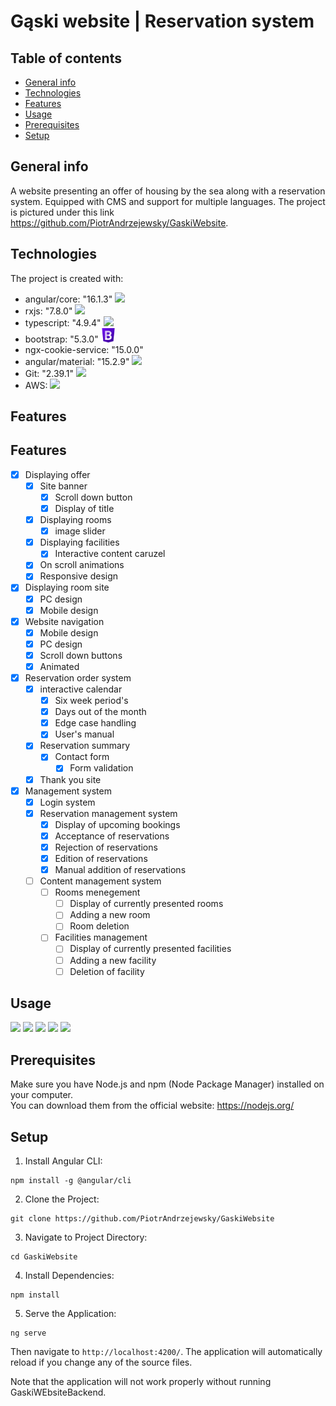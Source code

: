 # Gąski website | Reservation system

## Table of contents
* [General info](#general-info)
* [Technologies](#technologies)
* [Features](#features)
* [Usage](#usage)
* [Prerequisites](#prerequisites)
* [Setup](#setup)

## General info
A website presenting an offer of housing by the sea along with a reservation system. Equipped with CMS and support for multiple languages.
The project is pictured under this link https://github.com/PiotrAndrzejewsky/GaskiWebsite.
	
## Technologies
The project is created with:
* angular/core: "16.1.3" <img style="width:20px" src="https://user-images.githubusercontent.com/25181517/183890595-779a7e64-3f43-4634-bad2-eceef4e80268.png" />
* rxjs: "7.8.0" <img style="width:20px" src="https://rxjs.dev/assets/images/logos/Rx_Logo_S.png"/>
* typescript: "4.9.4"  <img style="width:20px" src="https://user-images.githubusercontent.com/25181517/183890598-19a0ac2d-e88a-4005-a8df-1ee36782fde1.png" />
* bootstrap: "5.3.0" <img style="width:23px" src="https://raw.githubusercontent.com/themedotid/bootstrap-icon/HEAD/docs/bootstrap-icon-css.png" />
* ngx-cookie-service: "15.0.0" 
* angular/material: "15.2.9" <img style="width:20px" src="https://material.angular.io/assets/img/angular-material-logo.svg" />
* Git: "2.39.1" <img style="width:20px" src="https://user-images.githubusercontent.com/25181517/192108372-f71d70ac-7ae6-4c0d-8395-51d8870c2ef0.png" />
* AWS: <img style="width:25px" src="https://a0.awsstatic.com/libra-css/images/logos/aws_smile-header-desktop-en-white_59x35.png" />

## Features
## Features
- [x] Displaying offer
  - [x] Site banner
    - [x] Scroll down button
    - [x] Display of title 
  - [x] Displaying rooms
    - [x] image slider
  - [x] Displaying facilities
    - [x] Interactive content caruzel
  - [x] On scroll animations
  - [x] Responsive design 
- [x] Displaying room site
  - [x] PC design
  - [x] Mobile design
- [x] Website navigation
  - [x] Mobile design
  - [x] PC design
  - [x] Scroll down buttons
  - [x] Animated
- [x] Reservation order system
  - [x] interactive calendar
    - [x] Six week period's
    - [x] Days out of the month
    - [x] Edge case handling
    - [x] User's manual
  - [x] Reservation summary
    - [x] Contact form
      - [x] Form validation
  - [x] Thank you site
- [x] Management system
  - [x] Login system
  - [x] Reservation management system
    - [x] Display of upcoming bookings
    - [x] Acceptance of reservations
    - [x] Rejection of reservations
    - [x] Edition of reservations
    - [x] Manual addition of reservations
  - [ ] Content management system
    - [ ] Rooms menegement
      - [ ] Display of currently presented rooms
      - [ ] Adding a new room 
      - [ ] Room deletion
    - [ ] Facilities management
      - [ ] Display of currently presented facilities
      - [ ] Adding a new facility
      - [ ] Deletion of facility
## Usage 
<img  src="./images/login_page.png"/> 
<img  src="./images/dashboard_day.png"/>
<img  src="./images/dashboard_custom_range.png"/> 
<img  src="./images/add_order_dialog.png"/> 
<img  src="./images/add_order_type_dialog.png"/>

## Prerequisites
 Make sure you have Node.js and npm (Node Package Manager) installed on your computer.<br>
You can download them from the official website: https://nodejs.org/
## Setup
1. Install Angular CLI:
```
npm install -g @angular/cli
```
2. Clone the Project:
```
git clone https://github.com/PiotrAndrzejewsky/GaskiWebsite
```
3. Navigate to Project Directory:
```
cd GaskiWebsite
```
4. Install Dependencies:
```
npm install
```
5. Serve the Application:
```
ng serve
```
 Then navigate to `http://localhost:4200/`. The application will automatically reload if you change any of the source files.
 
 Note that the application will not work properly without running GaskiWEbsiteBackend.

